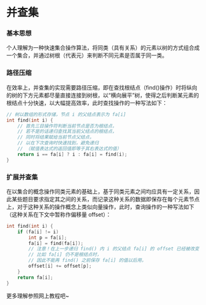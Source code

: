 # 并查集

### 基本思想
个人理解为一种快速集合操作算法，将同类（具有关系）的元素以树的方式组合成一个集合，并通过树根（代表元）来判断不同元素是否属于同一类。

### 路径压缩
在效率上，并查集的实现需要路径压缩，即在查找根结点（find()操作）时将纵向的树的下方元素都尽量直接连接到树根，以“横向展平”树，使得之后判断某元素的根结点十分快速，以大幅提高效率，此时查找操作的一种写法如下：

```C++ {.lang-type-c++}
// 树以数组的形式存储，节点 i 的父结点表示为 fa[i]
int find(int i) {
    // 首先三目操作符判断当前节点是否为根结点，
    // 若不是的话递归查找其当前父结点的根结点，
    // 同时将结果赋给当前节点父结点，
    // 以在下次查询时快速找到，避免递归
    // （赋值表达式的返回值即等于其右表达式的值）
    return i == fa[i] ? i : fa[i] = find(i);
}
```

### 扩展并查集
在以集合的概念操作同类元素的基础上，基于同类元素之间均应具有一定关系，因此某些题目要求指定其之间的关系，而记录这种关系的数据即保存在每个元素节点上，对于这种关系的操作概念上类似向量操作，此时，查询操作的一种写法如下（这种关系在下文中暂称作偏移量 offset）：

```C++ {.lang-type-c++}
int find(int i) {
    if (fa[i] != i) 
        int p = fa[i];
        fa[i] = find(fa[i]);
        // 注意！在上一步递归 find() 内 i 的父结点 fa[i] 的 offset 已经被改变了，
        // 比如 fa[i] 仍不是根结点时，
        // 因此不能再 find() 之前保存 fa[i] 的值以后用，
        offset[i] += offset[p];
    }
    return fa[i];
}
```

更多理解参照网上教程吧~